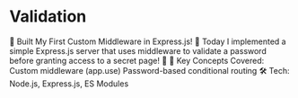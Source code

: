 # Validation
🚀 Built My First Custom Middleware in Express.js! 🧠  Today I implemented a simple Express.js server that uses middleware to validate a password before granting access to a secret page! 🔐  📌 Key Concepts Covered:  Custom middleware (app.use)  Password-based conditional routing 🛠️ Tech: Node.js, Express.js, ES Modules
